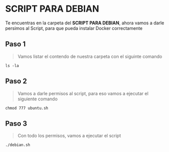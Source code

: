 # SCRIPT PARA DEBIAN

Te encuentras en la carpeta del <strong>SCRIPT PARA DEBIAN</strong>, ahora vamos a darle persimos al Script, para que pueda instalar Docker correctamente

## Paso 1
> Vamos listar el contendo de nuestra carpeta con el siguinte comando
```
ls -la
```
## Paso 2
> Vamos a darle permisos al script, para eso vamos a ejecutar el siguiente comando

```
chmod 777 ubuntu.sh
```
## Paso 3
> Con todo los permisos, vamos a ejecutar el script
```
./debian.sh
```